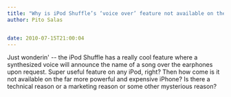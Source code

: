 ```yaml
---
title: "Why is iPod Shuffle’s ‘voice over’ feature not available on the iPhone?"
author: Pito Salas


date: 2010-07-15T21:00:04
---
```




Just wonderin' -- the iPod Shuffle has a really cool feature where a
synthesized voice will announce the name of a song over the earphones upon
request. Super useful feature on any iPod, right? Then how come is it not
available on the far more powerful and expensive iPhone? Is there a technical
reason or a marketing reason or some other mysterious reason?


